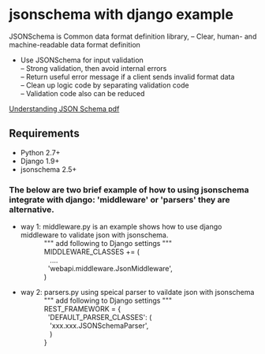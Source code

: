 # jsonschema with django example
JSONSchema is Common data format definition library, – Clear, human- and machine-readable data format definition  
* Use JSONSchema for input validation  
– Strong validation, then avoid internal errors  
– Return useful error message if a client sends invalid format data  
– Clean up logic code by separating validation code  
– Validation code also can be reduced  

[Understanding JSON Schema pdf](http://spacetelescope.github.io/understanding-json-schema/UnderstandingJSONSchema.pdf)<br />  

## Requirements
* Python 2.7+
* Django 1.9+
* jsonschema 2.5+


### The below are two brief example of how to using jsonschema integrate with django: 'middleware' or 'parsers' they are alternative.  ###

* way 1: middleware.py is an example shows how to use django middleware to validate json with jsonschema.  
            """ add following to Django settings """  
            MIDDLEWARE_CLASSES += (  
                 ....  
              'webapi.middleware.JsonMiddleware',  
            )  
  

* way 2: parsers.py using speical parser to vaildate json with jsonschema  
            """ add following to Django settings """  
            REST_FRAMEWORK = {  
              'DEFAULT_PARSER_CLASSES': (  
                    'xxx.xxx.JSONSchemaParser',          
                 )  
            }

